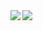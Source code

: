 <a href="https://github.com/anuraghazra/github-readme-stats">
  <img align="left" src="https://github-readme-stats.vercel.app/api?username=pontsuyo&count_private=true&show_icons=true" />
</a>

<a href="https://github.com/anuraghazra/github-readme-stats">
  <img align="left" src="https://github-readme-stats.vercel.app/api/top-langs/?username=pontsuyo&layout=compact" />
</a>
